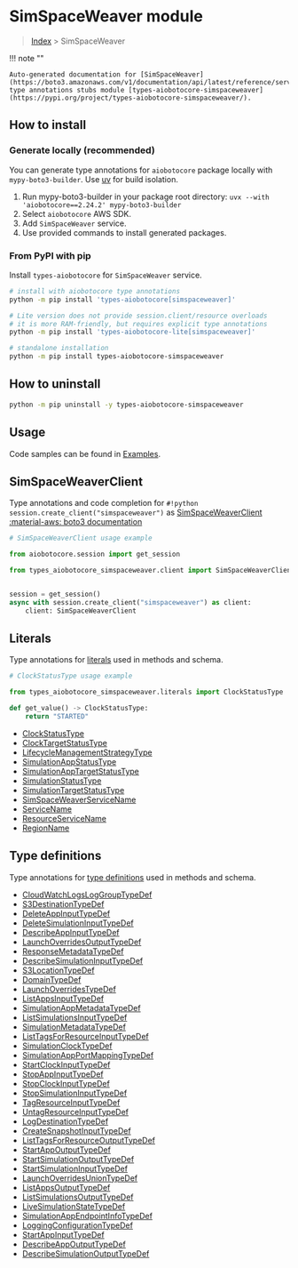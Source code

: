 # SimSpaceWeaver module

> [Index](../README.md) > SimSpaceWeaver


!!! note ""

    Auto-generated documentation for [SimSpaceWeaver](https://boto3.amazonaws.com/v1/documentation/api/latest/reference/services/simspaceweaver.html#simspaceweaver)
    type annotations stubs module [types-aiobotocore-simspaceweaver](https://pypi.org/project/types-aiobotocore-simspaceweaver/).

## How to install

### Generate locally (recommended)

You can generate type annotations for `aiobotocore` package locally with `mypy-boto3-builder`.
Use [uv](https://docs.astral.sh/uv/getting-started/installation/) for build isolation.

1. Run mypy-boto3-builder in your package root directory: `uvx --with 'aiobotocore==2.24.2' mypy-boto3-builder`
1. Select `aiobotocore` AWS SDK.
1. Add `SimSpaceWeaver` service.
1. Use provided commands to install generated packages.



### From PyPI with pip

Install `types-aiobotocore` for `SimSpaceWeaver` service.

```bash
# install with aiobotocore type annotations
python -m pip install 'types-aiobotocore[simspaceweaver]'

# Lite version does not provide session.client/resource overloads
# it is more RAM-friendly, but requires explicit type annotations
python -m pip install 'types-aiobotocore-lite[simspaceweaver]'

# standalone installation
python -m pip install types-aiobotocore-simspaceweaver
```



## How to uninstall

```bash
python -m pip uninstall -y types-aiobotocore-simspaceweaver
```

## Usage

Code samples can be found in [Examples](./usage.md).

## SimSpaceWeaverClient

Type annotations and code completion for  `#!python session.create_client("simspaceweaver")` as [SimSpaceWeaverClient](./client.md)
[:material-aws: boto3 documentation](https://boto3.amazonaws.com/v1/documentation/api/latest/reference/services/simspaceweaver.html#SimSpaceWeaver.Client)

```python
# SimSpaceWeaverClient usage example

from aiobotocore.session import get_session

from types_aiobotocore_simspaceweaver.client import SimSpaceWeaverClient


session = get_session()
async with session.create_client("simspaceweaver") as client:
    client: SimSpaceWeaverClient
```








## Literals

Type annotations for [literals](./literals.md) used in methods and schema.

```python
# ClockStatusType usage example

from types_aiobotocore_simspaceweaver.literals import ClockStatusType

def get_value() -> ClockStatusType:
    return "STARTED"
```

- [ClockStatusType](./literals.md#clockstatustype)
- [ClockTargetStatusType](./literals.md#clocktargetstatustype)
- [LifecycleManagementStrategyType](./literals.md#lifecyclemanagementstrategytype)
- [SimulationAppStatusType](./literals.md#simulationappstatustype)
- [SimulationAppTargetStatusType](./literals.md#simulationapptargetstatustype)
- [SimulationStatusType](./literals.md#simulationstatustype)
- [SimulationTargetStatusType](./literals.md#simulationtargetstatustype)
- [SimSpaceWeaverServiceName](./literals.md#simspaceweaverservicename)
- [ServiceName](./literals.md#servicename)
- [ResourceServiceName](./literals.md#resourceservicename)
- [RegionName](./literals.md#regionname)




## Type definitions

Type annotations for [type definitions](./type_defs.md) used in methods and schema.

- [CloudWatchLogsLogGroupTypeDef](./type_defs.md#cloudwatchlogsloggrouptypedef)
- [S3DestinationTypeDef](./type_defs.md#s3destinationtypedef)
- [DeleteAppInputTypeDef](./type_defs.md#deleteappinputtypedef)
- [DeleteSimulationInputTypeDef](./type_defs.md#deletesimulationinputtypedef)
- [DescribeAppInputTypeDef](./type_defs.md#describeappinputtypedef)
- [LaunchOverridesOutputTypeDef](./type_defs.md#launchoverridesoutputtypedef)
- [ResponseMetadataTypeDef](./type_defs.md#responsemetadatatypedef)
- [DescribeSimulationInputTypeDef](./type_defs.md#describesimulationinputtypedef)
- [S3LocationTypeDef](./type_defs.md#s3locationtypedef)
- [DomainTypeDef](./type_defs.md#domaintypedef)
- [LaunchOverridesTypeDef](./type_defs.md#launchoverridestypedef)
- [ListAppsInputTypeDef](./type_defs.md#listappsinputtypedef)
- [SimulationAppMetadataTypeDef](./type_defs.md#simulationappmetadatatypedef)
- [ListSimulationsInputTypeDef](./type_defs.md#listsimulationsinputtypedef)
- [SimulationMetadataTypeDef](./type_defs.md#simulationmetadatatypedef)
- [ListTagsForResourceInputTypeDef](./type_defs.md#listtagsforresourceinputtypedef)
- [SimulationClockTypeDef](./type_defs.md#simulationclocktypedef)
- [SimulationAppPortMappingTypeDef](./type_defs.md#simulationappportmappingtypedef)
- [StartClockInputTypeDef](./type_defs.md#startclockinputtypedef)
- [StopAppInputTypeDef](./type_defs.md#stopappinputtypedef)
- [StopClockInputTypeDef](./type_defs.md#stopclockinputtypedef)
- [StopSimulationInputTypeDef](./type_defs.md#stopsimulationinputtypedef)
- [TagResourceInputTypeDef](./type_defs.md#tagresourceinputtypedef)
- [UntagResourceInputTypeDef](./type_defs.md#untagresourceinputtypedef)
- [LogDestinationTypeDef](./type_defs.md#logdestinationtypedef)
- [CreateSnapshotInputTypeDef](./type_defs.md#createsnapshotinputtypedef)
- [ListTagsForResourceOutputTypeDef](./type_defs.md#listtagsforresourceoutputtypedef)
- [StartAppOutputTypeDef](./type_defs.md#startappoutputtypedef)
- [StartSimulationOutputTypeDef](./type_defs.md#startsimulationoutputtypedef)
- [StartSimulationInputTypeDef](./type_defs.md#startsimulationinputtypedef)
- [LaunchOverridesUnionTypeDef](./type_defs.md#launchoverridesuniontypedef)
- [ListAppsOutputTypeDef](./type_defs.md#listappsoutputtypedef)
- [ListSimulationsOutputTypeDef](./type_defs.md#listsimulationsoutputtypedef)
- [LiveSimulationStateTypeDef](./type_defs.md#livesimulationstatetypedef)
- [SimulationAppEndpointInfoTypeDef](./type_defs.md#simulationappendpointinfotypedef)
- [LoggingConfigurationTypeDef](./type_defs.md#loggingconfigurationtypedef)
- [StartAppInputTypeDef](./type_defs.md#startappinputtypedef)
- [DescribeAppOutputTypeDef](./type_defs.md#describeappoutputtypedef)
- [DescribeSimulationOutputTypeDef](./type_defs.md#describesimulationoutputtypedef)

